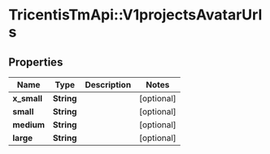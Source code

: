 # TricentisTmApi::V1projectsAvatarUrls

## Properties
Name | Type | Description | Notes
------------ | ------------- | ------------- | -------------
**x_small** | **String** |  | [optional] 
**small** | **String** |  | [optional] 
**medium** | **String** |  | [optional] 
**large** | **String** |  | [optional] 

